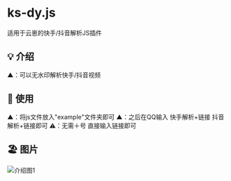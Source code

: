 # ks-dy.js
适用于云崽的快手/抖音解析JS插件
## 💡 介绍
▲：可以无水印解析快手/抖音视频
## 🍄 使用
▲：将js文件放入"example"文件夹即可
▲：之后在QQ输入 快手解析+链接 抖音解析+链接即可 ⚠️：无需＋号 直接输入链接即可
## 🏖 图片
   ![介绍图1]()


